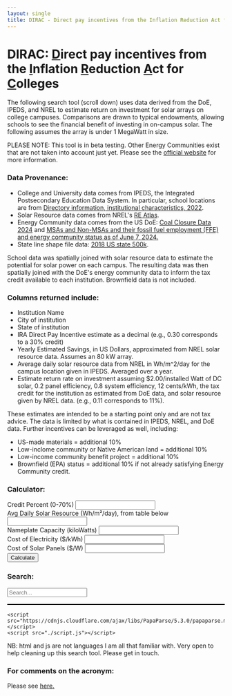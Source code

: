 ```yaml
---
layout: single
title: DIRAC - Direct pay incentives from the Inflation Reduction Act for Colleges
---
```


# DIRAC:  <ins>D</ins>irect pay incentives from the <ins>I</ins>nflation <ins>R</ins>eduction <ins>A</ins>ct for <ins>C</ins>olleges

The following search tool (scroll down) uses data derived from the DoE, IPEDS, and NREL to estimate return on investment for solar arrays on college campuses.  Comparisons are drawn to typical endowments, allowing schools to see the financial benefit of investing in on-campus solar.  The following assumes the array is under 1 MegaWatt in size.

PLEASE NOTE: This tool is in beta testing. Other Energy Communities exist that are not taken into account just yet.  Please see the [official website](https://energycommunities.gov/energy-community-tax-credit-bonus/) for more information.


### Data Provenance:
- College and University data comes from IPEDS, the Integrated Postsecondary Education Data System. In particular, school locations are from [Directory information, institutional characteristics, 2022](https://nces.ed.gov/ipeds/datacenter/DataFiles.aspx?gotoReportId=7&fromIpeds=true&sid=d96aa052-e8ea-42e0-bf18-91165500f959&rtid=7).
- Solar Resource data comes from NREL's [RE Atlas](https://maps.nrel.gov/).
- Energy Community data comes from the US DoE: [Coal Closure Data 2024](https://edx.netl.doe.gov/dataset/dbed5af6-7cf5-4a1f-89bc-a4c17e46256a/resource/4006c9da-f99c-4731-97b2-633cc1578994) and [MSAs and Non-MSAs and their fossil fuel employment (FFE) and energy community status as of June 7, 2024.](https://edx.netl.doe.gov/dataset/dbed5af6-7cf5-4a1f-89bc-a4c17e46256a/resource/13454403-ef6b-479b-b720-d5e3eaefbb91)
- State line shape file data: [2018 US state 500k](https://www.census.gov/geographies/mapping-files/time-series/geo/carto-boundary-file.html).

School data was spatially joined with solar resource data to estimate the potential for solar power on each campus.  The resulting data was then spatially joined with the DoE's energy community data to inform the tax credit available to each institution. Brownfield data is not included.


### Columns returned include:
- Institution Name
- City of institution
- State of institution
- IRA Direct Pay Incentive estimate as a decimal (e.g., 0.30 corresponds to a 30% credit)
- Yearly Estimated Savings, in US Dollars, approximated from NREL solar resource data. Assumes an 80 kW array.
- Average daily solar resource data from NREL in Wh/m^2/day for the campus location given in IPEDS. Averaged over a year.
- Estimate return rate on investment assuming $2.00/installed Watt of DC solar, 0.2 panel efficiency, 0.8 system efficiency, 12 cents/kWh, the tax credit for the institution as estimated from DoE data, and solar resource given by NREL data. (e.g., 0.11 corresponds to 11%). 

These estimates are intended to be a starting point only and are not tax advice.  The data is limited by what is contained in IPEDS, NREL, and DoE data.  Further incentives can be leveraged as well, including:
- US-made materials = additional 10%
- Low-inclome community or Native American land = additional 10%
- Low-income community benefit project = additional 10%
- Brownfield (EPA) status = additional 10% if not already satisfying Energy Community credit.


### Calculator:
<html lang="en">
<head>
    <meta charset="UTF-8">
    <meta name="viewport" content="width=device-width, initial-scale=1.0">
    <title>Solar Cost Calculator</title>
    <!-- <link rel="stylesheet" href="./styles.css"> -->
</head>
<body>
    <div class="calculator">
        <form id="calcForm">
            <div class="input-group">
                <label for="creditPercent">Credit Percent (0-70%)</label>
                <input type="number" id="creditPercent" step="0.1" required>
            </div>
            <div class="input-group">
                <label for="solarResource">Avg Daily Solar Resource (Wh/m²/day), from table below</label>
                <input type="number" id="solarResource" step="0.01" required>
            </div>
            <div class="input-group">
                <label for="nameplateCapacity">Nameplate Capacity (kiloWatts)</label>
                <input type="number" id="nameplateCapacity" step="0.1" required>
            </div>
            <div class="input-group">
                <label for="costElectricity">Cost of Electricity ($/kWh)</label>
                <input type="number" id="costElectricity" step="0.01" required>
            </div>
            <div class="input-group">
                <label for="wattCost">Cost of Solar Panels ($/W)</label>
                <input type="number" id="wattCost" step="0.01" required>
            </div>
            <button type="button" onclick="calculate()">Calculate</button>
        </form>
        <div id="result1"></div>
        <div id="result2"></div>
        <div id="result3"></div>
        <div id="result4"></div>
        <div id="result5"></div>
    </div>
    <script src="script.js"></script>
</body>
</html>



### Search:
<html lang="en">
<head>
    <meta charset="UTF-8">
    <meta name="viewport" content="width=device-width, initial-scale=1.0">
    <title>Direct pay incentives from the Inflation Reduction Act for Colleges</title>
    <style>
        table {
            width: 100%;
            border-collapse: collapse;
        }
        table, th, td {
            border: 1px solid black;
        }
        th, td {
            padding: 8px;
            text-align: left;
        }
    </style>
</head>
<body>
    <input type="text" id="searchInput" placeholder="Search..." />
    <table id="csvTable">
        <thead>
            <tr></tr>
        </thead>
        <tbody></tbody>
    </table>

    <script src="https://cdnjs.cloudflare.com/ajax/libs/PapaParse/5.3.0/papaparse.min.js"></script>
    <script src="./script.js"></script>
</body>
</html>


NB: html and js are not languages I am all that familiar with.  Very open to help cleaning up this search tool. Please get in touch.




### For comments on the acronym:
Please see [here.](https://www.youtube.com/watch?v=dQw4w9WgXcQ)
